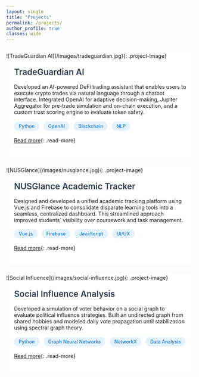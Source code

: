 ```yaml
---
layout: single
title: "Projects"
permalink: /projects/
author_profile: true
classes: wide
---
```


<style>
.projects-container {
  max-width: 900px;
  margin: 2em auto;
}

.project-card {
  background: white;
  border-radius: 8px;
  margin-bottom: 2em;
  overflow: hidden;
  transition: transform 0.2s ease;
  display: block;
  text-decoration: none;
  color: inherit;
}

.project-card:hover {
  transform: translateY(-2px);
}

.project-image {
  width: 100%;
  height: 300px;
  object-fit: cover;
}

.project-content {
  padding: 1.5em;
}

.project-title {
  font-size: 1.6em;
  color: #2c3e50;
  margin: 0 0 0.8em 0;
  font-weight: 600;
}

.project-description {
  color: #4a5568;
  font-size: 1em;
  line-height: 1.6;
  margin-bottom: 1.2em;
}

.skills-list {
  display: flex;
  flex-wrap: wrap;
  gap: 0.8em;
  margin: 1.2em 0;
}

.skill-tag {
  background: #e3f2fd;
  color: #1976d2;
  padding: 0.4em 1em;
  border-radius: 20px;
  font-size: 0.9em;
  font-weight: 500;
}

.read-more {
  display: inline-flex;
  align-items: center;
  color: #1976d2;
  text-decoration: none;
  font-weight: 500;
  margin-top: 1em;
}

.read-more:hover {
  text-decoration: underline;
}

.read-more::after {
  content: "→";
  margin-left: 0.5em;
}

@media (max-width: 768px) {
  .project-image {
    height: 200px;
  }
  
  .project-content {
    padding: 1.2em;
  }
  
  .project-title {
    font-size: 1.4em;
  }
}
</style>

<div class="projects-container">

<div class="project-card">
![TradeGuardian AI](/images/tradeguardian.jpg){: .project-image}
<div class="project-content">
<h2 class="project-title">TradeGuardian AI</h2>

Developed an AI-powered DeFi trading assistant that enables users to execute crypto trades via natural language through a chatbot interface. Integrated OpenAI for adaptive decision-making, Jupiter Aggregator for pre-trade simulation and on-chain execution, and a custom trust scoring engine to evaluate token safety.

<div class="skills-list">
<span class="skill-tag">Python</span>
<span class="skill-tag">OpenAI</span>
<span class="skill-tag">Blockchain</span>
<span class="skill-tag">NLP</span>
</div>

[Read more](https://github.com/bnb-hack){: .read-more}
</div>
</div>

<div class="project-card">
![NUSGlance](/images/nusglance.jpg){: .project-image}
<div class="project-content">
<h2 class="project-title">NUSGlance Academic Tracker</h2>

Designed and developed a unified academic tracking platform using Vue.js and Firebase to consolidate disparate learning tools into a seamless, centralized dashboard. This streamlined approach improved students' visibility over coursework and task management.

<div class="skills-list">
<span class="skill-tag">Vue.js</span>
<span class="skill-tag">Firebase</span>
<span class="skill-tag">JavaScript</span>
<span class="skill-tag">UI/UX</span>
</div>

[Read more](https://bt3103-7c86e.web.app){: .read-more}
</div>
</div>

<div class="project-card">
![Social Influence](/images/social-influence.jpg){: .project-image}
<div class="project-content">
<h2 class="project-title">Social Influence Analysis</h2>

Developed a simulation of voter behavior on a social graph to evaluate political influence strategies. Built an undirected graph from shared hobbies and modeled daily vote propagation until stabilization using spectral graph theory.

<div class="skills-list">
<span class="skill-tag">Python</span>
<span class="skill-tag">Graph Neural Networks</span>
<span class="skill-tag">NetworkX</span>
<span class="skill-tag">Data Analysis</span>
</div>

[Read more](https://github.com/lydia372/Social-Influence-Optimization-via-Graph-Neural-Networks/tree/main){: .read-more}
</div>
</div>

</div>